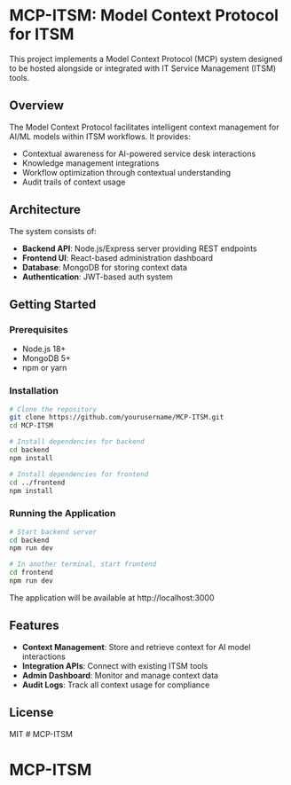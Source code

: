 # MCP-ITSM: Model Context Protocol for ITSM

This project implements a Model Context Protocol (MCP) system designed to be hosted alongside or integrated with IT Service Management (ITSM) tools.

## Overview

The Model Context Protocol facilitates intelligent context management for AI/ML models within ITSM workflows. It provides:

- Contextual awareness for AI-powered service desk interactions
- Knowledge management integrations
- Workflow optimization through contextual understanding
- Audit trails of context usage

## Architecture

The system consists of:

- **Backend API**: Node.js/Express server providing REST endpoints
- **Frontend UI**: React-based administration dashboard
- **Database**: MongoDB for storing context data
- **Authentication**: JWT-based auth system

## Getting Started

### Prerequisites

- Node.js 18+
- MongoDB 5+
- npm or yarn

### Installation

```bash
# Clone the repository
git clone https://github.com/yourusername/MCP-ITSM.git
cd MCP-ITSM

# Install dependencies for backend
cd backend
npm install

# Install dependencies for frontend
cd ../frontend
npm install
```

### Running the Application

```bash
# Start backend server
cd backend
npm run dev

# In another terminal, start frontend
cd frontend
npm run dev
```

The application will be available at http://localhost:3000

## Features

- **Context Management**: Store and retrieve context for AI model interactions
- **Integration APIs**: Connect with existing ITSM tools
- **Admin Dashboard**: Monitor and manage context data
- **Audit Logs**: Track all context usage for compliance

## License

MIT # MCP-ITSM
# MCP-ITSM
